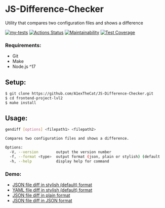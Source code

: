 # JS-Difference-Checker
Utility that compares two configuration files and shows a difference

[![my-tests](https://github.com/A1exTheCat/frontend-project-46/actions/workflows/my-tests.yml/badge.svg)](https://github.com/A1exTheCat/frontend-project-46/actions/workflows/my-tests.yml)
[![Actions Status](https://github.com/A1exTheCat/frontend-project-46/workflows/hexlet-check/badge.svg)](https://github.com/A1exTheCat/frontend-project-46/actions)
[![Maintainability](https://api.codeclimate.com/v1/badges/6bd1d23e29d074a87c13/maintainability)](https://codeclimate.com/github/A1exTheCat/frontend-project-46/maintainability)
[![Test Coverage](https://api.codeclimate.com/v1/badges/6bd1d23e29d074a87c13/test_coverage)](https://codeclimate.com/github/A1exTheCat/frontend-project-46/test_coverage)

### Requirements:
* Git
* Make
* Node.js ^17

## Setup:
```sh
$ git clone https://github.com/A1exTheCat/JS-Difference-Checker.git
$ cd frontend-project-lvl2
$ make install
```
## Usage:
```sh
gendiff [options] <filepath1> <filepath2>

Compares two configuration files and shows a difference.

Options:
  -V, --version        output the version number
  -f, --format <type>  output format (json, plain or stylish) (default: "stylish")
  -h, --help           display help for command
```

### Demo:
* [JSON file diff in stylish (default) format](https://asciinema.org/a/578639)
* [YAML file diff in stylish (default) format](https://asciinema.org/a/578638)
* [JSON file diff in plain format](https://asciinema.org/a/578640)
* [JSON file diff in JSON format](https://asciinema.org/a/578641)

